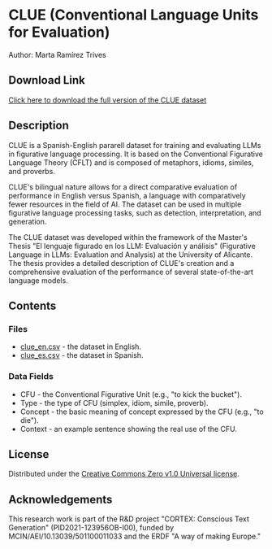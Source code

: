 # CLUE (Conventional Language Units for Evaluation)
Author: Marta Ramírez Trives

## Download Link
[Click here to download the full version of the CLUE dataset](https://github.com/mtrives02/CLUE/releases/download/1.0/clue_dataset.zip)

## Description
CLUE is a Spanish-English pararell dataset for training and evaluating LLMs in figurative language processing. It is based on the Conventional Figurative Language Theory (CFLT) and is composed of metaphors, idioms, similes, and proverbs.

CLUE's bilingual nature allows for a direct comparative evaluation of performance in English versus Spanish, a language with comparatively fewer resources in the field of AI.
The dataset can be used in multiple figurative language processing tasks, such as detection, interpretation, and generation.

The CLUE dataset was developed within the framework of the Master's Thesis "El lenguaje figurado en los LLM: Evaluación y análisis" (Figurative Language in LLMs: Evaluation
and Analysis) at the University of Alicante. The thesis provides a detailed description of CLUE's creation and a comprehensive evaluation of the performance of several
state-of-the-art language models.

## Contents
### Files
* [clue_en.csv](https://github.com/mtrives02/CLUE/blob/main/clue_en.csv) - the dataset in English.
* [clue_es.csv](https://github.com/mtrives02/CLUE/blob/main/clue_es.csv) - the dataset in Spanish.
### Data Fields
* CFU - the Conventional Figurative Unit (e.g., "to kick the bucket").
* Type - the type of CFU (simplex, idiom, simile, proverb).
* Concept - the basic meaning of concept expressed by the CFU (e.g., "to die").
* Context - an example sentence showing the real use of the CFU.

## License
Distributed under the [Creative Commons Zero v1.0 Universal license](https://github.com/mtrives02/CLUE/blob/main/LICENSE).

## Acknowledgements
This research work is part of the R&D project "CORTEX: Conscious Text Generation" (PID2021-123956OB-I00), funded by MCIN/AEI/10.13039/501100011033 and the ERDF "A way of
making Europe."
